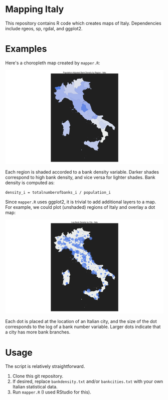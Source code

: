 # Mapping Italy
This repository contains R code which creates maps of Italy. Dependencies include rgeos, sp, rgdal, and ggplot2. 

# Examples
Here's a choropleth map created by `mapper.R`:

![Population-Adjusted Bank Density by Region - Italy](https://github.com/NoahZinsmeister/mapping_italy/blob/master/sample_map1.png)

Each region is shaded accorded to a bank density variable. Darker shades correspond to high bank density, and vice versa for lighter shades. Bank density is computed as:
```
density_i = totalnumberofbanks_i / population_i
```

Since `mapper.R` uses ggplot2, it is trivial to add additional layers to a map. For example, we could plot (unshaded) regions of Italy and overlay a dot map:

![Population-Adjusted Bank Density by Region - Italy](https://github.com/NoahZinsmeister/mapping_italy/blob/master/sample_map2.png)

Each dot is placed at the location of an Italian city, and the size of the dot corresponds to the log of a bank number variable. Larger dots indicate that a city has more bank branches.

# Usage
The script is relatively straightforward.

1. Clone this git repository.
2. If desired, replace `bankdensity.txt` and/or `bankcities.txt` with your own Italian statistical data.
3. Run `mapper.R` (I used RStudio for this).